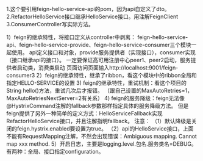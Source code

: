 1.这个要引用feign-hello-service-api的pom，因为api自定义了dto。
2.RefactorHelloService接口继承HelloService接口。用注解FeignClient
3.ConsumerController写实际方法。

1）feign的继承特性，将接口定义从controller中剥离：
feign-hello-service-api、feign-hello-service-provide、feign-hello-service-consumer三个模块一起使用。
api定义接口和对象，provide服务提供者（实现接口），consumer实现（接口继承api的接口）。
一定要保证高可用注册中心peer1、peer2启动，服务提供者启动类，消费类启动
页面访问页面输入http://localhost:9001/feign-consumer3
2）feign的继承特性，继承了ribbon，看这个模块中的ribbon全局和指定HELLO-SERVICE的设置
3) feign的继承特性，重试机制：看这个项目的String hello()方法，重试几次后才报错。
（跟自己设置的MaxAutoRetries=1，MaxAutoRetriesNextServer=2有关系）
4) feign的服务降级：feign无法像@HystrixCommand注解的fallback参数那样指定具体的服务降级方法。
但是feign提供了另外一种简单的定义方式：HelloServiceFallback实现RefactorHelloService接口，并且注解指明fallback。
注意：
   （1）默认降级是关闭的feign.hystrix.enabled要设置为true。
   （2）api的HelloService接口，上面不能有RequestMapping注解，不然会出现错误：Ambiguous mapping. Cannot map xxx method.
5）开启日志，主要是logging.level.包名.服务类名=DEBUG。有两种：全局、接口指定configuration。